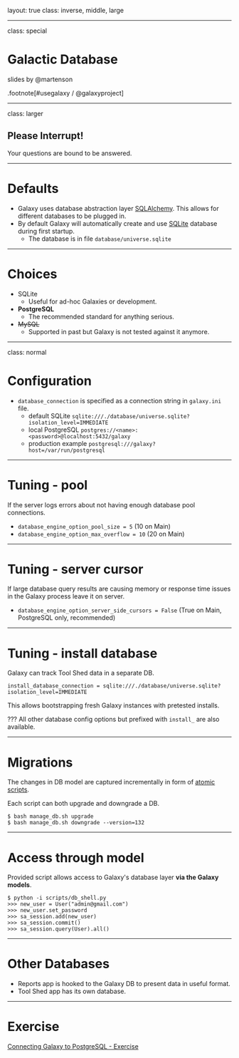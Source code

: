 layout: true
class: inverse, middle, large

---
class: special
# Galactic Database

slides by @martenson

.footnote[\#usegalaxy / @galaxyproject]

---
class: larger

## Please Interrupt!
Your questions are bound to be answered.

---
# Defaults

* Galaxy uses database abstraction layer [SQLAlchemy](http://www.sqlalchemy.org/). This allows for different databases to be plugged in.
* By default Galaxy will automatically create and use [SQLite](https://sqlite.org/) database during first startup.
  * The database is in file `database/universe.sqlite`

---
# Choices

* SQLite
  * Useful for ad-hoc Galaxies or development.
* **PostgreSQL**
  * The recommended standard for anything serious.
* ~~MySQL~~
  * Supported in past but Galaxy is not tested against it anymore.

---
class: normal
# Configuration

* `database_connection` is specified as a connection string in `galaxy.ini` file.
  * default SQLite `sqlite:///./database/universe.sqlite?isolation_level=IMMEDIATE`
  * local PostgreSQL `postgres://<name>:<password>@localhost:5432/galaxy`
  * production example `postgresql:///galaxy?host=/var/run/postgresql`

---
# Tuning - pool

If the server logs errors about not having enough database pool connections.
* `database_engine_option_pool_size = 5` (10 on Main)
* `database_engine_option_max_overflow = 10` (20 on Main)

---
# Tuning - server cursor

If large database query results are causing memory or response time issues in the Galaxy process leave it on server.
* `database_engine_option_server_side_cursors = False` (True on Main, PostgreSQL only, recommended)

---
# Tuning - install database

Galaxy can track Tool Shed data in a separate DB.

`install_database_connection = sqlite:///./database/universe.sqlite?isolation_level=IMMEDIATE`

This allows bootstrapping fresh Galaxy instances with pretested installs.

???
All other database config options but prefixed with `install_` are also available.

---
# Migrations

The changes in DB model are captured incrementally in form of [atomic scripts](https://github.com/galaxyproject/galaxy/tree/dev/lib/galaxy/model/migrate/versions).

Each script can both upgrade and downgrade a DB.

```shell
$ bash manage_db.sh upgrade
$ bash manage_db.sh downgrade --version=132
```

---
# Access through model

Provided script allows access to Galaxy's database layer **via the Galaxy models**.

```shell
$ python -i scripts/db_shell.py
>>> new_user = User("admin@gmail.com")
>>> new_user.set_password
>>> sa_session.add(new_user)
>>> sa_session.commit()
>>> sa_session.query(User).all()
```

---
# Other Databases

* Reports app is hooked to the Galaxy DB to present data in useful format.
* Tool Shed app has its own database.

---
# Exercise

[Connecting Galaxy to PostgreSQL - Exercise](https://github.com/martenson/dagobah-training/blob/master/intro/03-databases/ex1-postgres.md)
